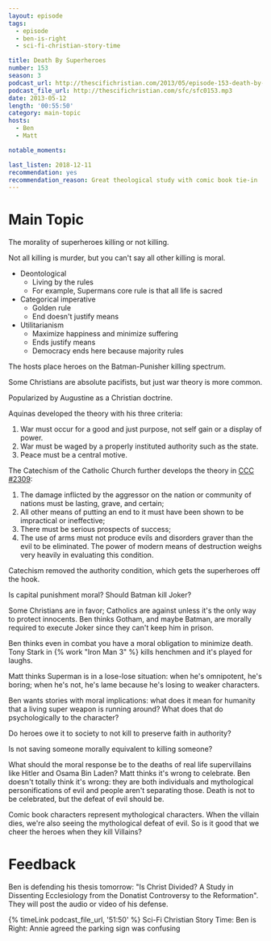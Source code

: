 ```yaml
---
layout: episode
tags:
  - episode
  - ben-is-right
  - sci-fi-christian-story-time

title: Death By Superheroes
number: 153
season: 3
podcast_url: http://thescifichristian.com/2013/05/episode-153-death-by-superheroes/
podcast_file_url: http://thescifichristian.com/sfc/sfc0153.mp3
date: 2013-05-12
length: '00:55:50'
category: main-topic
hosts:
  - Ben
  - Matt

notable_moments:

last_listen: 2018-12-11
recommendation: yes 
recommendation_reason: Great theological study with comic book tie-in
---
```

# Main Topic
The morality of superheroes killing or not killing. 

Not all killing is murder, but you can't say all other killing is moral. 

- Deontological
  - Living by the rules
  - For example, Supermans core rule is that all life is sacred
- Categorical imperative
  - Golden rule
  - End doesn't justify means
- Utilitarianism
  - Maximize happiness and minimize suffering
  - Ends justify means
  - Democracy ends here because majority rules

The hosts place heroes on the Batman-Punisher killing spectrum.

Some Christians are absolute pacifists, but just war theory is more common. 

Popularized by Augustine as a Christian doctrine. 

Aquinas developed the theory with his three criteria:

1. War must occur for a good and just purpose, not self gain or a display of power.
2. War must be waged by a properly instituted authority such as the state.
3. Peace must be a central motive.

The Catechism of the Catholic Church further develops the theory in [CCC #2309](http://www.vatican.va/archive/ccc_css/archive/catechism/p3s2c2a5.htm):

1. The damage inflicted by the aggressor on the nation or community of nations must be lasting, grave, and certain;
2. All other means of putting an end to it must have been shown to be impractical or ineffective;
3. There must be serious prospects of success;
4. The use of arms must not produce evils and disorders graver than the evil to be eliminated. The power of modern means of destruction weighs very heavily in evaluating this condition.

Catechism removed the authority condition, which gets the superheroes off the hook. 

Is capital punishment moral? Should Batman kill Joker? 

Some Christians are in favor; Catholics are against unless it's the only way to protect innocents. Ben thinks Gotham, and maybe Batman, are morally required to execute Joker since they can't keep him in prison.

Ben thinks even in combat you have a moral obligation to minimize death. Tony Stark in {% work "Iron Man 3" %} kills henchmen and it's played for laughs. 

Matt thinks Superman is in a lose-lose situation: when he's omnipotent, he's boring; when he's not, he's lame because he's losing to weaker characters.

Ben wants stories with moral implications: what does it mean for humanity that a living super weapon is running around? What does that do psychologically to the character? 

Do heroes owe it to society to not kill to preserve faith in authority? 

Is not saving someone morally equivalent to killing someone? 

What should the moral response be to the deaths of real life supervillains like Hitler and Osama Bin Laden? Matt thinks it's wrong to celebrate. Ben doesn't totally think it's wrong: they are both individuals and mythological personifications of evil and people aren't separating those. Death is not to be celebrated, but the defeat of evil should be. 

Comic book characters represent mythological characters. When the villain dies, we're also seeing the mythological defeat of evil. So is it good that we cheer the heroes when they kill Villains? 



# Feedback

Ben is defending his thesis tomorrow: "Is Christ Divided? A Study in Dissenting Ecclesiology from the Donatist Controversy to the Reformation". They will post the audio or video of his defense.

{% timeLink podcast_file_url, '51:50' %} Sci-Fi Christian Story Time: Ben is Right: Annie agreed the parking sign was confusing